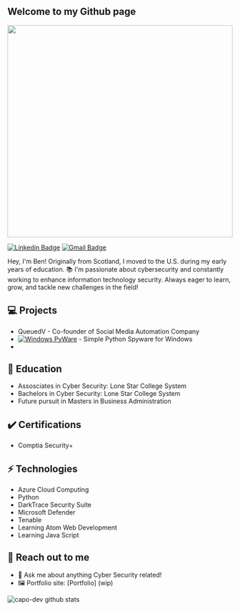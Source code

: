 <h2> Welcome to my Github page </h2>

<div style="display: flex; justify-content: center; align-items: center;">
    <img src='https://github.com/user-attachments/assets/e3b8e995-0a52-4232-9e40-598108544e75' height='475' width='100%'>
</div>

[![Linkedin Badge](https://img.shields.io/badge/-Linkedin-blue?style=flat-square&logo=Linkedin&logoColor=white)](https://www.linkedin.com/) 
[![Gmail Badge](https://img.shields.io/badge/-Gmail-Red?style=flat-square&logo=Gmail&logoColor=white&link=mailto:bengray190@gmail.com)](mailto:bengray190@gmail.com)

Hey, I'm Ben! Originally from Scotland, I moved to the U.S. during my early years of education. 📚 I'm passionate about cybersecurity and constantly working to enhance information technology security. Always eager to learn, grow, and tackle new challenges in the field!
## 💻 Projects
* QueuedV - Co-founder of Social Media Automation Company
* [![Windows PyWare](https://img.shields.io/badge/Windows-PyWare-pink)](https://github.com/capo-dev/Windows-PyWare) - Simple Python Spyware for Windows
* 


##  📖 Education
- Assosciates in Cyber Security: Lone Star College System
- Bachelors in Cyber Security: Lone Star College System
- Future pursuit in Masters in Business Administration

## ✔️ Certifications
- Comptia Security+

## ⚡ Technologies 
- Azure Cloud Computing
- Python
- DarkTrace Security Suite
- Microsoft Defender
- Tenable
- Learning Atom Web Development
- Learning Java Script

## 👋 Reach out to me 
- 💬 Ask me about anything Cyber Security related!
- 🖼️ Portfolio site: [Portfolio] (wip)

![capo-dev github stats](https://github-readme-stats.vercel.app/api?username=capo-dev&hide=["issues"]&show_icons=true)
